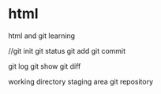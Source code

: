 # html
html and git learning

//git init
git status
git add
git commit

git log
git show
git diff

working directory
staging area
git repository
